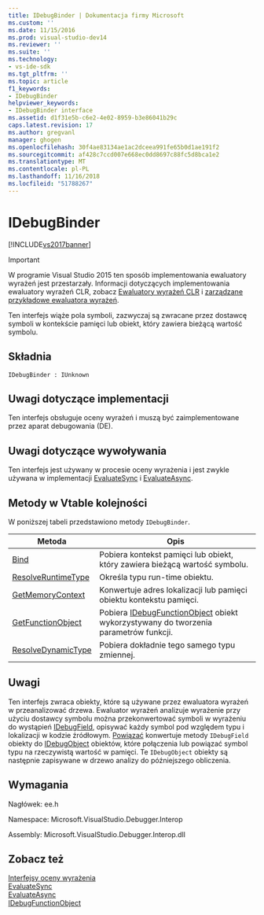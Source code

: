```yaml
---
title: IDebugBinder | Dokumentacja firmy Microsoft
ms.custom: ''
ms.date: 11/15/2016
ms.prod: visual-studio-dev14
ms.reviewer: ''
ms.suite: ''
ms.technology:
- vs-ide-sdk
ms.tgt_pltfrm: ''
ms.topic: article
f1_keywords:
- IDebugBinder
helpviewer_keywords:
- IDebugBinder interface
ms.assetid: d1f31e5b-c6e2-4e02-8959-b3e86041b29c
caps.latest.revision: 17
ms.author: gregvanl
manager: ghogen
ms.openlocfilehash: 30f4ae83134ae1ac2dceea991fe65b0d1ae191f2
ms.sourcegitcommit: af428c7ccd007e668ec0dd8697c88fc5d8bca1e2
ms.translationtype: MT
ms.contentlocale: pl-PL
ms.lasthandoff: 11/16/2018
ms.locfileid: "51788267"
---
```

# <a name="idebugbinder"></a>IDebugBinder
[!INCLUDE[vs2017banner](../../../includes/vs2017banner.md)]

> [!IMPORTANT]
>  W programie Visual Studio 2015 ten sposób implementowania ewaluatory wyrażeń jest przestarzały. Informacji dotyczących implementowania ewaluatory wyrażeń CLR, zobacz [Ewaluatory wyrażeń CLR](https://github.com/Microsoft/ConcordExtensibilitySamples/wiki/CLR-Expression-Evaluators) i [zarządzane przykładowe ewaluatora wyrażeń](https://github.com/Microsoft/ConcordExtensibilitySamples/wiki/Managed-Expression-Evaluator-Sample).  
  
 Ten interfejs wiąże pola symboli, zazwyczaj są zwracane przez dostawcę symboli w kontekście pamięci lub obiekt, który zawiera bieżącą wartość symbolu.  
  
## <a name="syntax"></a>Składnia  
  
```  
IDebugBinder : IUnknown  
```  
  
## <a name="notes-for-implementers"></a>Uwagi dotyczące implementacji  
 Ten interfejs obsługuje oceny wyrażeń i muszą być zaimplementowane przez aparat debugowania (DE).  
  
## <a name="notes-for-callers"></a>Uwagi dotyczące wywoływania  
 Ten interfejs jest używany w procesie oceny wyrażenia i jest zwykle używana w implementacji [EvaluateSync](../../../extensibility/debugger/reference/idebugexpression2-evaluatesync.md) i [EvaluateAsync](../../../extensibility/debugger/reference/idebugexpression2-evaluateasync.md).  
  
## <a name="methods-in-vtable-order"></a>Metody w Vtable kolejności  
 W poniższej tabeli przedstawiono metody `IDebugBinder`.  
  
|Metoda|Opis|  
|------------|-----------------|  
|[Bind](../../../extensibility/debugger/reference/idebugbinder-bind.md)|Pobiera kontekst pamięci lub obiekt, który zawiera bieżącą wartość symbolu.|  
|[ResolveRuntimeType](../../../extensibility/debugger/reference/idebugbinder-resolveruntimetype.md)|Określa typu run-time obiektu.|  
|[GetMemoryContext](../../../extensibility/debugger/reference/idebugbinder-getmemorycontext.md)|Konwertuje adres lokalizacji lub pamięci obiektu kontekstu pamięci.|  
|[GetFunctionObject](../../../extensibility/debugger/reference/idebugbinder-getfunctionobject.md)|Pobiera [IDebugFunctionObject](../../../extensibility/debugger/reference/idebugfunctionobject.md) obiekt wykorzystywany do tworzenia parametrów funkcji.|  
|[ResolveDynamicType](../../../extensibility/debugger/reference/idebugbinder-resolvedynamictype.md)|Pobiera dokładnie tego samego typu zmiennej.|  
  
## <a name="remarks"></a>Uwagi  
 Ten interfejs zwraca obiekty, które są używane przez ewaluatora wyrażeń w przeanalizować drzewa. Ewaluator wyrażeń analizuje wyrażenie przy użyciu dostawcy symbolu można przekonwertować symboli w wyrażeniu do wystąpień [IDebugField](../../../extensibility/debugger/reference/idebugfield.md), opisywać każdy symbol pod względem typu i lokalizacji w kodzie źródłowym. [Powiązać](../../../extensibility/debugger/reference/idebugbinder-bind.md) konwertuje metody `IDebugField` obiekty do [IDebugObject](../../../extensibility/debugger/reference/idebugobject.md) obiektów, które połączenia lub powiązać symbol typu na rzeczywistą wartość w pamięci. Te `IDebugObject` obiekty są następnie zapisywane w drzewo analizy do późniejszego obliczenia.  
  
## <a name="requirements"></a>Wymagania  
 Nagłówek: ee.h  
  
 Namespace: Microsoft.VisualStudio.Debugger.Interop  
  
 Assembly: Microsoft.VisualStudio.Debugger.Interop.dll  
  
## <a name="see-also"></a>Zobacz też  
 [Interfejsy oceny wyrażenia](../../../extensibility/debugger/reference/expression-evaluation-interfaces.md)   
 [EvaluateSync](../../../extensibility/debugger/reference/idebugexpression2-evaluatesync.md)   
 [EvaluateAsync](../../../extensibility/debugger/reference/idebugexpression2-evaluateasync.md)   
 [IDebugFunctionObject](../../../extensibility/debugger/reference/idebugfunctionobject.md)

